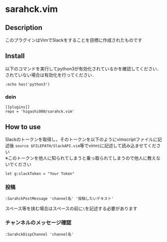 # sarahck.vim

## Description
このプラグインはVimでSlackをすることを目標に作成されたものです

## Install
以下のコマンドを実行してpython3が有効化されているかを確認してください．<br>
されていない場合は有効化を行ってください．
```
:echo has('python3')
```

### dein
```
[[plugins]]
repo = 'higashi000/sarahck.vim'
```

## How to use
Slackのトークンを取得し，そのトークンを以下のようにvimscriptファイルに記述後 
`source $FILEPATH/SlackAPI.vim`等でvimrcに記述して読み込ませてください<br>
※このトークンを他人に知られてしまうと乗っ取られてしまうので他人に教えないでください

```
let g:slackToken = "Your Token"
```

### 投稿
```
:SarahckPostMessage 'channel名' '投稿したいテキスト'
```

スペース等を挟む場合はスペースの前に`\`を記述する必要があります

### チャンネルのメッセージ確認
```
:SarahckDispChannel 'channel名'
```
